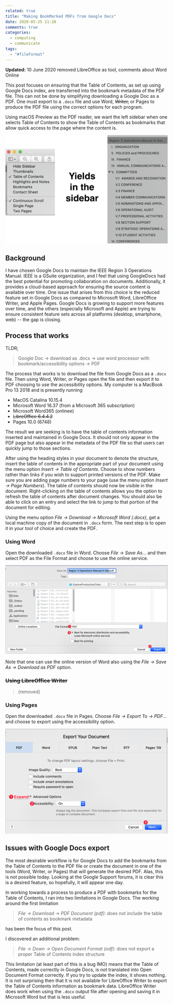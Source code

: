 ```yaml
---
related: true
title: "Making BookMarked PDFs from Google Docs"
date: 2020-05-25 11:28
comments: true
categories:
  - computing
  - communicate
tags:
  - "#fileFormat"
---
```


**Updated:** 10 June 2020 removed LibreOffice as tool, comments about Word Online

This post focuses on ensuring that the Table of Contents, as set up using Google Docs index, are transferred into the bookmark metadata of the PDF file. This can not be done by simplifying downloading a Google Doc as a PDF. One must export to a `.docx` file and use Word, ~~Writer,~~ or Pages to produce the PDF file using the correct options for each program.

Using macOS Preview as the PDF reader, we want the left sidebar when one selects Table of Contents to show the Table of Contents as bookmarks that allow quick access to the page where the content is.

![Preview showing sidebar with Table of Contents selected and results](/assets/images/sidebar-toc.png)

<!--more-->

## Background

I have chosen Google Docs to maintain the IEEE Region 3 Operations Manual. IEEE is a GSuite organization, and I feel that using GoogleDocs had the best potential for promoting collaboration on documents. Additionally, it provides a cloud-based approach for ensuring the source content is available over time. One issue that arises from this choice is the reduced feature set in Google Docs as compared to Microsoft Word, LibreOffice Writer, and Apple Pages. Google Docs is growing to support more features over time, and the others (especially Microsoft and Apple) are trying to ensure consistent feature sets across all platforms (desktop, smartphone, web) -- the gap is closing.

## Process that works

TLDR;

> Google Doc → download as .docx → use word processor with bookmark/accessibility options → PDF

The process that works is to download the file from Google Docs as a `.docx` file. Then using Word, Writer, or Pages open the file and then export it to PDF choosing to use the accessibility options. My computer is a MacBook Pro 13 2018 and is presently running

* MacOS Catalina 10.15.4
* Microsoft Word 16.37 (from a Microsoft 365 subscription)
* Microsoft Word365 (onlinee)
* ~~LibreOffice 6.4.4.2~~
* Pages 10.0 (6748)

The result we are seeking is to have the table of contents information inserted and maintained in Google Docs. It should not only appear in the PDF page but also appear in the metadata of the PDF file so that users can quickly jump to those sections.

After using the heading styles in your document to denote the structure, insert the table of contents in the appropriate part of your document using the menu option *Insert → Table of Contents*. Choose to show numbers rather than links if you wish to support printed versions of the PDF. Make sure you are adding page numbers to your page (use the menu option *Insert → Page Numbers*). The table of contents should now be visible in the document. Right-clicking on the table of contents allows you the option to refresh the table of contents after document changes. You should also be able to click on an entry and select the link to jump to that portion of the document for editing.

Using the menu option *File → Download → Microsoft Word (.docx)*, get a local machine copy of the document in `.docx` form. The next step is to open it in your tool of choice and create the PDF.

### Using Word

Open the downloaded `.docx` file in Word. Choose *File → Save As...* and then select PDF as the File Format and choose to use the online service.

![Using Word's File → SaveAs...](/assets/images/word-pdf.png)

Note that one can use the online version of Word also using the *File → Save As → Download as PDF* option.

### ~~Using LibreOffice Writer~~

> (removed)

### Using Pages

Open the downloaded `.docx` file in Pages. Choose *File → Export To → PDF...* and choose to export using the accessibility option.

![Using Pages's File → Export To → PDF...](/assets/images/pages-pdf.png)

## Issues with Google Docs export

The most desirable workflow is for Google Docs to add the bookmarks from the Table of Contents to the PDF file or create the document in one of the tools (Word, Writer, or Pages) that will generate the desired PDF. Alas, this is not possible today. Looking at the Google Support forums, it is clear this is a desired feature, so hopefully, it will appear one day.

In working towards a process to produce a PDF with bookmarks for the Table of Contents, I ran into two limitations in Google Docs. The working around the first limitation

> *File → Download → PDF Document (pdf)*: does not include the table of contents as bookmark metadata

has been the focus of this post.

I discovered an additional problem:

> *File → Down → Open Document Format (odf)*: does not export a proper Table of Contents index structure

This limitation (at least part of this is a bug IMO) means that the Table of Contents, made correctly in Google Docs, is not translated into Open Document Format correctly. If you try to update the index, it shows nothing. It is not surprising then that it is not available for LibreOffice Writer to export the Table of Contents information as bookmark data. LibreOffice Writer does work when using the `.docx` output file after opening and saving it in Microsoft Word but that is less useful.

